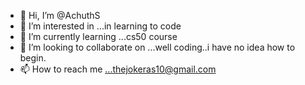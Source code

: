 - 👋 Hi, I’m @AchuthS
- 👀 I’m interested in ...in learning to code
- 🌱 I’m currently learning ...cs50 course
- 💞️ I’m looking to collaborate on ...well coding..i have no idea how to begin.
- 📫 How to reach me ...thejokeras10@gmail.com

<!---
AchuthS/AchuthS is a ✨ special ✨ repository because its `README.md` (this file) appears on your GitHub profile.
You can click the Preview link to take a look at your changes.
--->
